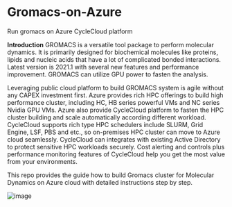 # Gromacs-on-Azure

Run gromacs on Azure CycleCloud platform

**Introduction**
GROMACS is a versatile tool package to perform molecular dynamics. It is primarily designed for biochemical molecules like proteins, lipids and nucleic acids that have a lot of complicated bonded interactions. Latest version is 2021.1 with several new features and performance improvement. GROMACS can utilize GPU power to fasten the analysis.

Leveraging public cloud platform to build GROMACS system is agile without any CAPEX investment first. Azure provides rich HPC offerings to build high performance cluster, including HC, HB series powerful VMs and NC series Nvidia GPU VMs. Azure also provide CycleCloud platform to fasten the HPC cluster building and scale automatically according different workload. CycleCloud supports rich type HPC schedulers include SLURM, Grid Engine, LSF, PBS and etc., so on-premises HPC cluster can move to Azure cloud seamlessly. CycleCloud can integrates with existing Active Directory to protect sensitive HPC workloads securely. Cost alerting and controls plus performance monitoring features of CycleCloud help you get the most value from your environments.

This repo provides the guide how to build Gromacs cluster for Molecular Dynamics on Azure cloud with detailed instructions step by step.
    
![image](https://user-images.githubusercontent.com/45908192/116180315-465fc780-a74b-11eb-9e06-4d147d0384f5.png)
